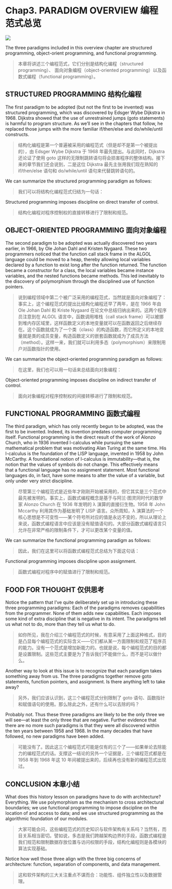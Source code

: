 # Chap3. PARADIGM OVERVIEW 编程范式总览

![](./un/CH-UN03.jpg)

The three paradigms included in this overview chapter are structured programming, object-orient programming, and functional programming.

> 本章将讲述三个编程范式，它们分别是结构化编程（structured programming）、 面向对象编程（object-oriented programming）以及函数式编程（functional programming）。

## STRUCTURED PROGRAMMING 结构化编程

The first paradigm to be adopted (but not the first to be invented) was structured programming, which was discovered by Edsger Wybe Dijkstra in 1968. Dijkstra showed that the use of unrestrained jumps (goto statements) is harmful to program structure. As we’ll see in the chapters that follow, he replaced those jumps with the more familiar if/then/else and do/while/until constructs.

> 结构化编程是第一个普遍被采用的编程范式（但是却不是第一个被提出的），由 Edsger Wybe Dijkstra 于 1968 年最先提出。与此同时，Dijkstra 还论证了使用 goto 这样的无限制跳转语句将会损害程序的整体结构。接下来的章节我们还会说到，二是这位 Dijkstra 最先主张用我们现在熟知的 if/then/else 语句和 do/while/until 语句来代替跳转语句的。

We can summarize the structured programming paradigm as follows:

> 我们可以将结构化编程范式归结为一句话：

Structured programming imposes discipline on direct transfer of control.

> 结构化编程对程序控制权的直接转移进行了限制和规范。

## OBJECT-ORIENTED PROGRAMMING 面向对象编程

The second paradigm to be adopted was actually discovered two years earlier, in 1966, by Ole Johan Dahl and Kristen Nygaard. These two programmers noticed that the function call stack frame in the ALGOL language could be moved to a heap, thereby allowing local variables declared by a function to exist long after the function returned. The function became a constructor for a class, the local variables became instance variables, and the nested functions became methods. This led inevitably to the discovery of polymorphism through the disciplined use of function pointers.

> 说到编程领域中第二个被广泛采用的编程范式，当然就是面向对象编程了：事实上，这个编程范式的提出比结构化编程还早了两年，是在 1966 年由 Ole Johan Dahl 和 Kriste Nygaard 在论文中总结归纳出来的。这两个程序员注意到在 ALGOL 语言中，函数调用堆栈（call stack frame）可以被挪到堆内存区域里，这样函数定义的本地变量就可以在函数返回之后继续存在。这个函数就成为了一个类（class）的构造函数，而它所定义的本地变量就是类的成员变量，构造函数定义的嵌套函数就成为了成员方法（method）。这样一来，我们就可以利用多态（polymorphism）来限制用户对函数指针的使用。

We can summarize the object-oriented programming paradigm as follows:

> 在这里，我们也可以用一句话来总结面向对象编程：

Object-oriented programming imposes discipline on indirect transfer of control.

> 面向对象编程对程序控制权的间接转移进行了限制和规范。

## FUNCTIONAL PROGRAMMING 函数式编程

The third paradigm, which has only recently begun to be adopted, was the first to be invented. Indeed, its invention predates computer programming itself. Functional programming is the direct result of the work of Alonzo Church, who in 1936 invented l-calculus while pursuing the same mathematical problem that was motivating Alan Turing at the same time. His l-calculus is the foundation of the LISP language, invented in 1958 by John McCarthy. A foundational notion of l-calculus is immutability—that is, the notion that the values of symbols do not change. This effectively means that a functional language has no assignment statement. Most functional languages do, in fact, have some means to alter the value of a variable, but only under very strict discipline.

> 尽管第三个编程范式是近些年才刚刚开始被采用的，但它其实是三个范式中最先被发明的。事实上，函数式编程概念是基于与阿兰·图灵同时代的数学家 Alonzo Church 在 1936 年发明的 λ 演算的直接衍生物。1958 年 John Mccarthy 利用其作为基础发明了 LISP 语言。众所周知，λ 演算法的一个核心思想是不可变性——某个符号所对应的值是永远不变的，所以从理论上来说，函数式编程语言中应该是没有赋值语句的。大部分函数式编程语言只允许在非常严格的限制条件下，才可以更改某个变量的值。

We can summarize the functional programming paradigm as follows:

> 因此，我们在这里可以将函数式编程范式总结为下面这句话：

Functional programming imposes discipline upon assignment.

> 函数式编程对程序中的赋值进行了限制和规范。

## FOOD FOR THOUGHT 仅供思考

Notice the pattern that I’ve quite deliberately set up in introducing these three programming paradigms: Each of the paradigms removes capabilities from the programmer. None of them adds new capabilities. Each imposes some kind of extra discipline that is negative in its intent. The paradigms tell us what not to do, more than they tell us what to do.

> 如你所见，我在介绍三个编程范式的时候，有意采用了上面这种格式，目的是凸显每个编程范式的实际含义——它们都从某一方面限制和规范了程序员的能力。没有一个范式是增加新能力的。也就是说，每个编程范式的目的都是设置限制。这些范式主要是为了告诉我们不能做什么，而不是可以做什么。

Another way to look at this issue is to recognize that each paradigm takes something away from us. The three paradigms together remove goto statements, function pointers, and assignment. Is there anything left to take away?

> 另外，我们应该认识到，这三个编程范式分别限制了 goto 语句、函数指针和赋值语句的使用。那么除此之外，还有什么可以去除的吗？

Probably not. Thus these three paradigms are likely to be the only three we will see—at least the only three that are negative. Further evidence that there are no more such paradigms is that they were all discovered within the ten years between 1958 and 1968. In the many decades that have followed, no new paradigms have been added.

> 可能没有了。因此这三个编程范式可能是仅有的三个了——如果单论去除能力的编程范式的话。支撑这一结论的另外一个证据是，三个编程范式都是在 1958 年到 1968 年这 10 年间被提出来的，后续再也没有新的编程范式出现过。

## CONCLUSION 本章小结

What does this history lesson on paradigms have to do with architecture? Everything. We use polymorphism as the mechanism to cross architectural boundaries; we use functional programming to impose discipline on the location of and access to data; and we use structured programming as the algorithmic foundation of our modules.

> 大家可能会问，这些编程范式的历史知识与软件架构有关系吗？当然有，而目关系相当密切。譬如说，多态是我们跨越架构边界的手段，函数式编程是我们规范和限制数据存放位置与访问权限的手段，结构化编程则是各模块的算法实现基础。

Notice how well those three align with the three big concerns of architecture: function, separation of components, and data management.

> 这和软件架构的三大关注重点不谋而合：功能性、组件独立性以及数据管理。
